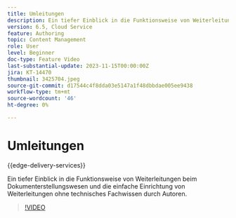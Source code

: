 ```yaml
---
title: Umleitungen
description: Ein tiefer Einblick in die Funktionsweise von Weiterleitungen beim Dokumenterstellungswesen und die einfache Einrichtung von Weiterleitungen ohne technisches Fachwissen durch Autoren.
version: 6.5, Cloud Service
feature: Authoring
topic: Content Management
role: User
level: Beginner
doc-type: Feature Video
last-substantial-update: 2023-11-15T00:00:00Z
jira: KT-14470
thumbnail: 3425704.jpeg
source-git-commit: d17544c4f8dda03e5147a1f48dbbdae005ee9438
workflow-type: tm+mt
source-wordcount: '46'
ht-degree: 0%

---
```



# Umleitungen

{{edge-delivery-services}}

Ein tiefer Einblick in die Funktionsweise von Weiterleitungen beim Dokumenterstellungswesen und die einfache Einrichtung von Weiterleitungen ohne technisches Fachwissen durch Autoren.

>[!VIDEO](https://video.tv.adobe.com/v/3425704/?learn=on)
